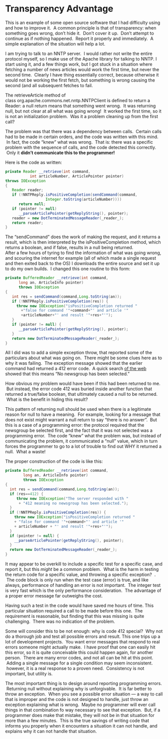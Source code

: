 #  Transparency Advantage

This is an example of some open source software that I had difficulty using and how to improve it.  A common principle is that of transparency: when something goes wrong, don’t hide it.  Don’t cover it up.  Don’t attempt to continue as if nothing happened.  Report it properly and immediately.  A simple explanation of the situation will help a lot.  

I am trying to talk to an NNTP server.  I would rather not write the entire protocol myself, so I make use of the Apache library for talking to NNTP. I start using it, and a few things work, but I got stuck in a situation where fetching a number of news articles would work the first time, but never the second time.  Clearly I have thing essentially correct, because otherwise it would not be working the first fetch, but something is wrong causing the second (and all subsequent fetches to fail. 

The retrieveArticle method of class org.apache.commons.net.nntp.NNTPClient is defined to return a Reader: a null return means that something went wrong.  It was returning null, but not clear at all what was going wrong!  It worked the first time, so it is not an initialization problem.  Was it a problem cleaning up from the first call? 

The problem was that there was a dependency between calls.  Certain calls had to be made in certain orders, and the code was written with this mind.  In fact, the code “knew” what was wrong.  That is: there was a specific problem with the sequence of calls, and the code detected this correctly.  Only it **didn’t communicate this to the programmer!**  

Here is the code as written:

```java
private Reader __retrieve(int command,
           int articleNumber, ArticlePointer pointer)
throws IOException
{
   Reader reader;
   if (!NNTPReply.isPositiveCompletion(sendCommand(command,
                  Integer.toString(articleNumber))))
      return null;
   if (pointer != null)
      __parseArticlePointer(getReplyString(), pointer);
   reader = new DotTerminatedMessageReader(_reader_);
   return reader;
}
```


The “sendCommand” does the work of making the request, and it returns a result, which is then interpreted by the isPositiveCompletion method, which returns a boolean, and if false, results in a null being returned.  
After a few hours of tyring to find the information of what was going wrong, and scouring the internet for example (all of which made a single request and then exited back to the OS) I downloads the entire source and set it up to do my own builds.  I changed this one routine to this form:

```java
private BufferedReader __retrieve(int command,
      long an, ArticleInfo pointer)
      throws IOException
{
   int res = sendCommand(command,Long.toString(an));
   if (!NNTPReply.isPositiveCompletion(res)) {
     throw new IOException("isPositiveCompletion returned "
       +"false for command '"+command+"' and article '"
       +articleNumber+"' and result '"+res+"'");
   }
   if (pointer != null) {
      __parseArticlePointer(getReplyString(), pointer);
   }
   return new DotTerminatedMessageReader(_reader_);
}
```


All I did was to add a simple exception throw, that reported some of the particulars about what was going on.  There might be some clues here as to why it was failing.  The exception message showed that the earlier command had returned a 412 error code.  A quick search [of the web](http://www.networksorcery.com/enp/protocol/nntp.htm) showed that this means “No newsgroup has been selected.”  

How obvious my problem would have been if this had been returned to me.  But instead, the error code 412 was buried inside another function that returned a true/false boolean, that ultimately caused a null to be returned.  What is the benefit in hiding this result?  

This pattern of returning null should be used when there is a legitimate reason for null to have a meaning.  For example, looking for a message that does not exist might warrant a null return to say “there is no answer”.  But this is a case of a programming error: the protocol required that the newsgroup be selected first, and the fact that it was not selected was a programming error.  The code “knew” what the problem was, but instead of communicating the problem, it communicated a “null” value, which in turn forces the programmer to go to a lot of trouble to find out WHY it returned a null.  What a waste!  

The proper construction of the code is like this:

```java
private BufferedReader __retrieve(int command,
        long an, ArticleInfo pointer)
        throws IOException
{
  int res = sendCommand(command,Long.toString(an));
  if (res==412) {
     throw new IOException("The server responded with "
      + "412 meaning no newsgroup has been selected.");
  }
  if (!NNTPReply.isPositiveCompletion(res)) {
    throw new IOException("isPositiveCompletion returned "
    + "false for command '"+command+"' and article '"
    + articleNumber + "' and result '"+res+"'");
  }
  if (pointer != null) {
    __parseArticlePointer(getReplyString(), pointer);
  }
  return new DotTerminatedMessageReader(_reader_);
}
```


It may appear to be overkill to include a specific test for a specific case, and report it, but this _might_ be a common problem.  What is the harm in testing the return code for a specific value, and throwing a specific exception?  .  The code block is only run when the test case (error) is true, and like always, performance of handling an error is not important.  The integer test is very fast which is the only performance consideration.  The advantage of a proper error message far outweighs the cost.  

Having such a test in the code would have saved me hours of time. This particular situation required a call to be made before this one.  The requirement is reasonable, but finding that this was missing is quite challenging.  There was no indication of the problem.  

Some will consider this to be not enough: why is code 412 special?  Why not do a thorough job and test all possible errors and result. This one trips up a lot of development projects.  You want error messages that respond to real errors someone might actually make.  I have proof that one can easily hit this error, so it is quite conceivable this could happen again, for another person.  There are many error codes, and not all can be hit at this point.  Adding a single message for a single condition may seem inconsistent.  however, it is a real response to a proven need.  Consistency is not important, but utility is.  

The most important thing is to design around reporting programming errors.  Returning null without explaining why is unforgivable.  It is far better to throw an exception.  When you see a possible error situation — a way to call that is improper and the code is not designed to handle, just throw an exception explaining what is wrong.  Maybe no programmer will ever call things in that combination fo way necessary to see that exception.  But, if a programmer does make that mistake, they will not be in that situation for more than a few minutes.  This is the true savings of writing code that informs you properly when it encounters a situation it can not handle, and explains why it can not handle that situation.